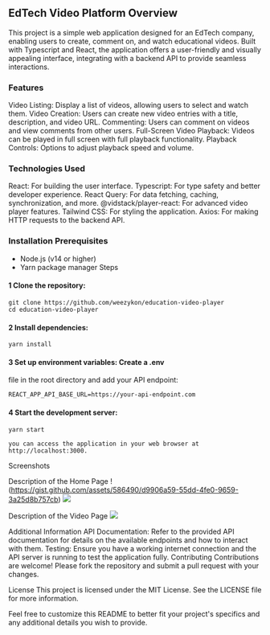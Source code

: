 ## EdTech Video Platform Overview 

This project is a simple web application
designed for an EdTech company, enabling users to create, comment on,
and watch educational videos. Built with Typescript and React, the
application offers a user-friendly and visually appealing interface,
integrating with a backend API to provide seamless interactions.

### Features
Video Listing: Display a list of videos, allowing users to select and watch them.
Video Creation: Users can create new video entries with a title, description, and video URL.
Commenting: Users can comment on videos and view comments from other users.
Full-Screen Video Playback: Videos can be played in full screen with full playback functionality.
Playback Controls: Options to adjust playback speed and volume.

### Technologies Used
React: For building the user interface.
Typescript: For type safety and better developer experience.
React Query: For data fetching, caching, synchronization, and more.
@vidstack/player-react: For advanced video player features.
Tailwind CSS: For styling the application.
Axios: For making HTTP requests to the backend API.


### Installation Prerequisites 
- Node.js (v14 or higher) 
- Yarn package manager Steps 

#### 1 Clone the repository:

``` 
git clone https://github.com/weezykon/education-video-player 
cd education-video-player 
```
#### 2 Install dependencies:
``` 
yarn install 
```

#### 3 Set up environment variables: Create a .env
file in the root directory and add your API endpoint:
```
REACT_APP_API_BASE_URL=https://your-api-endpoint.com 
```

#### 4 Start the development server: 
``` 
yarn start
```

``` yarn start Usage Once the development server is running,
you can access the application in your web browser at
http://localhost:3000.
```


Screenshots

Description of the Home Page
!(https://gist.github.com/assets/586490/d9906a59-55dd-4fe0-9659-3a25d8b757cb)
<img src="https://res.cloudinary.com/dqqrgidob/image/upload/v1718372097/sk33dj7fwoq57h0nosqz.png"/>

Description of the Video Page
<img src="https://res.cloudinary.com/dqqrgidob/image/upload/v1718372098/aafy59jhkhn5bs6om0k6.png"/>

Additional Information API Documentation: Refer to the provided API
documentation for details on the available endpoints and how to interact
with them. Testing: Ensure you have a working internet connection and
the API server is running to test the application fully. Contributing
Contributions are welcome! Please fork the repository and submit a pull
request with your changes.

License This project is licensed under the MIT License. See the LICENSE
file for more information.

Feel free to customize this README to better fit your project\'s
specifics and any additional details you wish to provide.
